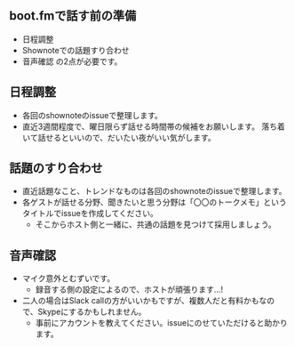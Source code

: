 ## boot.fmで話す前の準備
- 日程調整
- Shownoteでの話題すり合わせ
- 音声確認
の2点が必要です。

## 日程調整
- 各回のshownoteのissueで整理します。
- 直近3週間程度で、曜日限らず話せる時間帯の候補をお願いします。
  落ち着いて話せるといいので、だいたい夜がいい気がします。

## 話題のすり合わせ
- 直近話題なこと、トレンドなものは各回のshownoteのissueで整理します。
- 各ゲストが話せる分野、聞きたいと思う分野は「〇〇のトークメモ」というタイトルでissueを作成してください。
  - そこからホスト側と一緒に、共通の話題を見つけて採用しましょう。

## 音声確認
- マイク意外とむずいです。
  - 録音する側の設定によるので、ホストが頑張ります...!
- 二人の場合はSlack callの方がいいかもですが、複数人だと有料かもなので、Skypeにするかもしれません。
  - 事前にアカウントを教えてください。issueにのせていただけると助かります。
